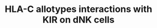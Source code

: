---
annotations:
- id: PW:0000003
  parent: signaling pathway
  type: Pathway Ontology
  value: signaling pathway
- id: PW:0000618
  parent: regulatory pathway
  type: Pathway Ontology
  value: altered tumor necrosis factor mediated signaling pathway
- id: PW:0000236
  parent: signaling pathway
  type: Pathway Ontology
  value: tumor necrosis factor superfamily mediated signaling pathway
- id: DOID:229
  type: Disease Ontology
  value: female reproductive system disease
- id: CL:4052028
  type: Cell Type Ontology
authors:
- Johidi2
- DeSl
- Egonw
citedin: ''
communities: []
description: In decidual NK (dNK) cells, killer-cell immunoglobulin-like receptors
  (KIRs) interact with HLA-C allotypes on extravillous trophoblast (EVT) cells to
  modulate immune responses at the maternal–fetal interface. Inhibitory KIRs transmit
  signals through immunoreceptor tyrosine-based inhibitory motifs (ITIMs), which recruit
  SHP-1 and SHP-2 phosphatases to suppress activation pathways. Conversely, activating
  KIRs signal via the adaptor protein DAP12, whose ITAM motifs recruit SYK kinase,
  leading to downstream activation of LAT, SLP-76, VAV1, PLC-γ1, and NF-κB. This cascade
  promotes cytokine production and functional activation of dNK cells. Additionally,
  KIR signaling has been linked to repeated pregnancy loss (RPL), suggesting coordination
  between immune signaling and placental development mediated by dNK cells. The exact
  origin of dNK cells (phenotype CD56⁺⁺ (bright) CD16⁻) is still uncertain. Some studies
  suggest they may arise from CD34⁺ progenitor cells, while others propose that peripheral
  blood NK (pbNK) cells or local NK precursors give rise to uterine NK (uNK) cells.
  These uNK cells may then differentiate into either endometrial NK (eNK) cells, which
  are present before pregnancy, or decidual NK (dNK) cells, which appear during early
  pregnancy.
last-edited: 2025-07-15
ndex: null
organisms:
- Homo sapiens
redirect_from:
- /index.php/Pathway:WP5580
- /instance/WP5580
- /instance/WP5580_r139977
revision: r139977
schema-jsonld:
- '@context': https://schema.org/
  '@id': https://wikipathways.github.io/pathways/WP5580.html
  '@type': Dataset
  creator:
    '@type': Organization
    name: WikiPathways
  description: In decidual NK (dNK) cells, killer-cell immunoglobulin-like receptors
    (KIRs) interact with HLA-C allotypes on extravillous trophoblast (EVT) cells to
    modulate immune responses at the maternal–fetal interface. Inhibitory KIRs transmit
    signals through immunoreceptor tyrosine-based inhibitory motifs (ITIMs), which
    recruit SHP-1 and SHP-2 phosphatases to suppress activation pathways. Conversely,
    activating KIRs signal via the adaptor protein DAP12, whose ITAM motifs recruit
    SYK kinase, leading to downstream activation of LAT, SLP-76, VAV1, PLC-γ1, and
    NF-κB. This cascade promotes cytokine production and functional activation of
    dNK cells. Additionally, KIR signaling has been linked to repeated pregnancy loss
    (RPL), suggesting coordination between immune signaling and placental development
    mediated by dNK cells. The exact origin of dNK cells (phenotype CD56⁺⁺ (bright)
    CD16⁻) is still uncertain. Some studies suggest they may arise from CD34⁺ progenitor
    cells, while others propose that peripheral blood NK (pbNK) cells or local NK
    precursors give rise to uterine NK (uNK) cells. These uNK cells may then differentiate
    into either endometrial NK (eNK) cells, which are present before pregnancy, or
    decidual NK (dNK) cells, which appear during early pregnancy.
  keywords:
  - DAG
  - DAP12
  - ELF3
  - FYN
  - GM-CSF
  - HLA-C
  - IFN-γ
  - IP3
  - KIR2DL1
  - 'KIR2DL2 '
  - KIR2DL3
  - KIR2DS1
  - LAT
  - NLRP2
  - NLRP7
  - PKC
  - PLC-γ1
  - RAC1
  - SHP-1
  - SHP-2
  - SLP-76
  - Syk
  - TNF-α
  - VAV1
  license: CC0
  name: HLA-C allotypes interactions with KIR on dNK cells
seo: CreativeWork
title: HLA-C allotypes interactions with KIR on dNK cells
wpid: WP5580
---